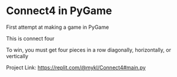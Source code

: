 # Connect4 in PyGame

First attempt at making a game in PyGame

This is connect four

To win, you must get four pieces in a row diagonally, horizontally, or vertically

Project Link: https://replit.com/@mykl/Connect4#main.py
